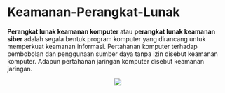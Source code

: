 # Keamanan-Perangkat-Lunak

<b> Perangkat lunak keamanan komputer </b> atau <b> perangkat lunak keamanan siber </b> adalah segala bentuk program komputer yang dirancang untuk memperkuat keamanan informasi. Pertahanan komputer terhadap pembobolan dan penggunaan sumber daya tanpa izin disebut keamanan komputer. Adapun pertahanan jaringan komputer disebut keamanan jaringan. 

<p align="center">
  <img src="https://miro.medium.com/max/724/1*ZTGEGgHCIK5JK0KFL1sX6w.jpeg">
</p>
